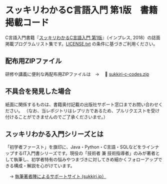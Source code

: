 # スッキリわかるC言語入門 第1版　書籍掲載コード

C言語入門書籍『[スッキリわかるC言語入門 第1版](https://sukkiri.jp/books/sukkiri_c)』（インプレス, 2018）の誌面掲載プログラムリスト集です。[LICENSE.txt](https://github.com/miyabilink/sukkiri-sc-codes/raw/main/LICENSE.txt) の条件に基づきご利用ください。  

## 配布用ZIPファイル
研修や講義に便利な再配布用ZIPファイルは　→ 　🎁 [sukkiri-c-codes.zip](https://github.com/miyabilink/sukkiri-sc-codes/releases/download/v1.3/sukkiri-c-codes.zip) 

## 不具合を発見した場合
紙面に関係するものは、書籍奥付記載の出版社サポート窓口までお問い合わせください。
（なお、当レポジトリはレプリカであるため、プルリクエストを受け付けることができませんのでご了承くださいませ。）

## スッキリわかる入門シリーズとは
「初学者ファースト」を旗印に、Java・Python・C言語・SQLなどをラインナップするIT入門書シリーズです。現役の「技術者 兼 技術指導者」のみが著者として執筆し、初学者特有の悩みやつまづきに対してきめ細かくフォローアップできる構成・解説を心がけています。

　→ [執筆著者陣によるサポートサイト (sukkiri.jp）](https://sukkiri.jp/)

